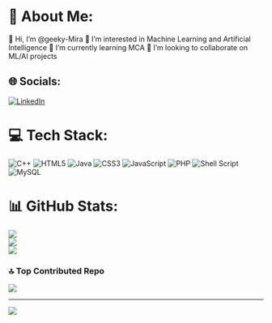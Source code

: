 # 💫 About Me:

👋 Hi, I’m @geeky-Mira
👀 I’m interested in Machine Learning and Artificial Intelligence
🌱 I’m currently learning MCA
💞️ I’m looking to collaborate on ML/AI projects


## 🌐 Socials:
[![LinkedIn](https://img.shields.io/badge/LinkedIn-%230077B5.svg?logo=linkedin&logoColor=white)](https://linkedin.com/in/miratun-n-a56466296) 

# 💻 Tech Stack:
![C++](https://img.shields.io/badge/c++-%2300599C.svg?style=plastic&logo=c%2B%2B&logoColor=white) ![HTML5](https://img.shields.io/badge/html5-%23E34F26.svg?style=plastic&logo=html5&logoColor=white) ![Java](https://img.shields.io/badge/java-%23ED8B00.svg?style=plastic&logo=openjdk&logoColor=white) ![CSS3](https://img.shields.io/badge/css3-%231572B6.svg?style=plastic&logo=css3&logoColor=white) ![JavaScript](https://img.shields.io/badge/javascript-%23323330.svg?style=plastic&logo=javascript&logoColor=%23F7DF1E) ![PHP](https://img.shields.io/badge/php-%23777BB4.svg?style=plastic&logo=php&logoColor=white) ![Shell Script](https://img.shields.io/badge/shell_script-%23121011.svg?style=plastic&logo=gnu-bash&logoColor=white) ![MySQL](https://img.shields.io/badge/mysql-4479A1.svg?style=plastic&logo=mysql&logoColor=white)
# 📊 GitHub Stats:
![](https://github-readme-stats.vercel.app/api?username=geeky-Mira&theme=dark&hide_border=false&include_all_commits=true&count_private=true)<br/>
![](https://github-readme-streak-stats.herokuapp.com/?user=geeky-Mira&theme=dark&hide_border=false)<br/>
![](https://github-readme-stats.vercel.app/api/top-langs/?username=geeky-Mira&theme=dark&hide_border=false&include_all_commits=true&count_private=true&layout=compact)

### 🔝 Top Contributed Repo
![](https://github-contributor-stats.vercel.app/api?username=geeky-Mira&limit=5&theme=dark&combine_all_yearly_contributions=true)

---
[![](https://visitcount.itsvg.in/api?id=geeky-Mira&icon=0&color=0)](https://visitcount.itsvg.in)

<!-- Proudly created with GPRM ( https://gprm.itsvg.in ) -->
